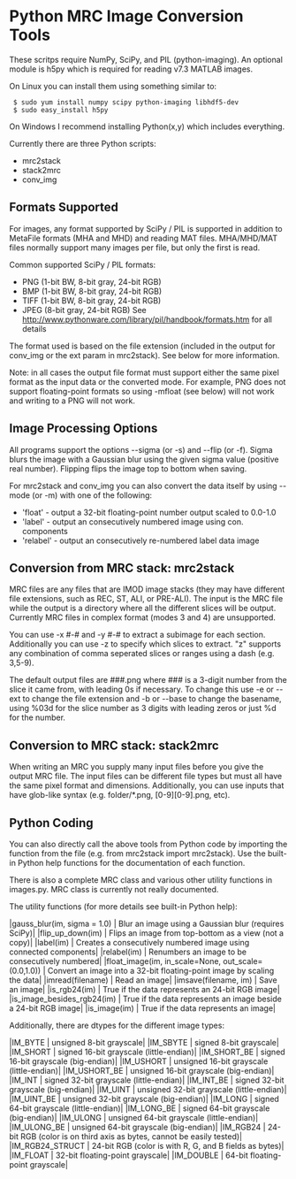 # Python MRC Image Conversion Tools

These scritps require NumPy, SciPy, and PIL (python-imaging). An optional
module is h5py which is required for reading v7.3 MATLAB images.

On Linux you can install them using something similar to:
```
 $ sudo yum install numpy scipy python-imaging libhdf5-dev
 $ sudo easy_install h5py
```
On Windows I recommend installing Python(x,y) which includes everything.

Currently there are three Python scripts:
* mrc2stack
* stack2mrc
* conv_img

## Formats Supported
For images, any format supported by SciPy / PIL is supported in addition to
MetaFile formats (MHA and MHD) and reading MAT files. MHA/MHD/MAT files
normally support many images per file, but only the first is read.

Common supported SciPy / PIL formats:
* PNG  (1-bit BW, 8-bit gray, 24-bit RGB)
* BMP  (1-bit BW, 8-bit gray, 24-bit RGB)
* TIFF (1-bit BW, 8-bit gray, 24-bit RGB)
* JPEG (8-bit gray, 24-bit RGB)
See http://www.pythonware.com/library/pil/handbook/formats.htm for all details

The format used is based on the file extension (included in the output for
conv_img or the ext param in mrc2stack). See below for more information.

Note: in all cases the output file format must support either the same pixel
format as the input data or the converted mode. For example, PNG does not
support floating-point formats so using -mfloat (see below) will not work and
writing to a PNG will not work.

## Image Processing Options
All programs support the options --sigma (or -s) and --flip (or -f). Sigma
blurs the image with a Gaussian blur using the given sigma value (positive real
number). Flipping flips the image top to bottom when saving.

For mrc2stack and conv_img you can also convert the data itself by using --mode
(or -m) with one of the following:
* 'float'   - output a 32-bit floating-point number output scaled to 0.0-1.0
* 'label'   - output an consecutively numbered image using con. components
* 'relabel' - output an consecutively re-numbered label data image

## Conversion from MRC stack: mrc2stack
MRC files are any files that are IMOD image stacks (they may have different
file extensions, such as REC, ST, ALI, or PRE-ALI). The input is the MRC file
while the output is a directory where all the different slices will be output.
Currently MRC files in complex format (modes 3 and 4) are unsupported.

You can use -x #-# and -y #-# to extract a subimage for each section.
Additionally  you can use -z to specify which slices to extract. "z" supports
any combination of comma seperated slices or ranges using a dash (e.g. 3,5-9).

The default output files are ###.png where ### is a 3-digit number from the
slice it came from, with leading 0s if necessary. To change this use -e or
--ext to change the file extension and -b or --base to change the basename,
using %03d for the slice number as 3 digits with leading zeros or just %d for
the number.

## Conversion to MRC stack: stack2mrc
When writing an MRC you supply many input files before you give the output MRC
file. The input files can be different file types but must all have the same
pixel format and dimensions. Additionally, you can use inputs that have
glob-like syntax (e.g. folder/*.png, [0-9][0-9].png, etc).

## Python Coding
You can also directly call the above tools from Python code by importing the
function from the file (e.g. from mrc2stack import mrc2stack). Use the built-in
Python help functions for the documentation of each function.

There is also a complete MRC class and various other utility functions in
images.py. MRC class is currently not really documented.

The utility functions (for more details see built-in Python help):

|gauss_blur(im, sigma = 1.0) | Blur an image using a Gaussian blur (requires SciPy)|
|flip_up_down(im)            | Flips an image from top-bottom as a view (not a copy)|
|label(im)                   | Creates a consecutively numbered image using connected components|
|relabel(im)                 | Renumbers an image to be consecutively numbered|
|float_image(im, in_scale=None, out_scale=(0.0,1.0)) | Convert an image into a 32-bit floating-point image by scaling the data|
|imread(filename)            | Read an image|
|imsave(filename, im)        | Save an image|
|is_rgb24(im)                | True if the data represents an 24-bit RGB image|
|is_image_besides_rgb24(im)  | True if the data represents an image beside a 24-bit RGB image|
|is_image(im)                | True if the data represents an image|

Additionally, there are dtypes for the different image types:

|IM_BYTE      | unsigned 8-bit grayscale|
|IM_SBYTE     | signed 8-bit grayscale|
|IM_SHORT     | signed 16-bit grayscale (little-endian)|
|IM_SHORT_BE  | signed 16-bit grayscale (big-endian)|
|IM_USHORT    | unsigned 16-bit grayscale (little-endian)|
|IM_USHORT_BE | unsigned 16-bit grayscale (big-endian)|
|IM_INT       | signed 32-bit grayscale (little-endian)|
|IM_INT_BE    | signed 32-bit grayscale (big-endian)|
|IM_UINT      | unsigned 32-bit grayscale (little-endian)|
|IM_UINT_BE   | unsigned 32-bit grayscale (big-endian)|
|IM_LONG      | signed 64-bit grayscale (little-endian)|
|IM_LONG_BE   | signed 64-bit grayscale (big-endian)|
|IM_ULONG     | unsigned 64-bit grayscale (little-endian)|
|IM_ULONG_BE  | unsigned 64-bit grayscale (big-endian)|
|IM_RGB24     | 24-bit RGB (color is on third axis as bytes, cannot be easily tested)|
|IM_RGB24_STRUCT | 24-bit RGB (color is with R, G, and B fields as bytes)|
|IM_FLOAT     | 32-bit floating-point grayscale|
|IM_DOUBLE    | 64-bit floating-point grayscale|
